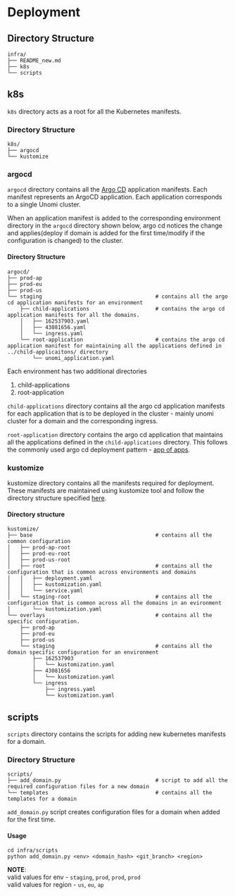 # Deployment

## Directory Structure
```
infra/
├── README_new.md
├── k8s
└── scripts
```

## k8s
`k8s` directory acts as a root for all the Kubernetes manifests.

### Directory Structure
```
k8s/
├── argocd
└── kustomize
```

### argocd
`argocd` directory contains all the [Argo CD](https://argo-cd.readthedocs.io/en/stable/) application manifests.
Each manifest represents an ArgoCD application. Each application corresponds to a single Unomi cluster. 

When an application manifest is added to the corresponding environment directory in the `argocd` directory shown below, 
argo cd notices the change and applies(deploy if domain is added for the first time/modify if the configuration is changed) 
to the cluster.
#### Directory Structure
```
argocd/
├── prod-ap       
├── prod-eu
├── prod-us
└── staging                                    # contains all the argo cd application manifests for an environment
    ├── child-applications                     # contains the argo cd application manifests for all the domains.
    │   ├── 162537903.yaml
    │   ├── 43081656.yaml
    │   └── ingress.yaml
    └── root-application                       # contains the argo cd application manifest for maintaining all the applications defined in ../child-applicaitons/ directory
        └── unomi_application.yaml
```

Each environment has two additional directories 
1. child-applications
2. root-application

`child-applications` directory contains all the argo cd application manifests for each application that is to be deployed in the cluster - mainly unomi cluster for a domain and the corresponding ingress.

`root-application` directory contains the argo cd application that maintains all the applications defined in the `child-applications` directory. This follows the commonly used argo cd deployment pattern - [app of apps](https://argo-cd.readthedocs.io/en/stable/operator-manual/cluster-bootstrapping/#app-of-apps-pattern).


### kustomize
kustomize directory contains all the manifests required for deployment. 
These manifests are maintained using kustomize tool and follow the directory structure specified [here](https://github.com/kubernetes-sigs/kustomize/blob/master/examples/helloWorld/README.md). 

#### Directory structure
```
kustomize/
├── base                                       # contains all the common configuration
│   ├── prod-ap-root
│   ├── prod-eu-root
│   ├── prod-us-root
│   ├── root                                   # contains all the configuration that is common across environments and domains
│   │   ├── deployment.yaml
│   │   ├── kustomization.yaml
│   │   └── service.yaml
│   └── staging-root                           # contains all the configuration that is common across all the domains in an evironment
│       └── kustomization.yaml
└── overlays                                   # contains all the specific configuration. 
    ├── prod-ap
    ├── prod-eu
    ├── prod-us
    └── staging                                # contains all the domain specific configuration for an environment
        ├── 162537903
        │   └── kustomization.yaml
        ├── 43081656
        │   └── kustomization.yaml
        └── ingress
            ├── ingress.yaml
            └── kustomization.yaml
```

## scripts
`scripts` directory contains the scripts for adding new kubernetes manifests for a domain.

### Directory Structure
```
scripts/
├── add_domain.py                              # script to add all the required configuration files for a new domain
└── templates                                  # contains all the templates for a domain
```

`add_domain.py` script creates configuration files for a domain when added for the first time.
#### Usage
```shell
cd infra/scripts
python add_domain.py <env> <domain_hash> <git_branch> <region>
```
**NOTE**:\
valid values for env - `staging`, `prod`, `prod`, `prod`\
valid values for region - `us`, `eu`, `ap`

